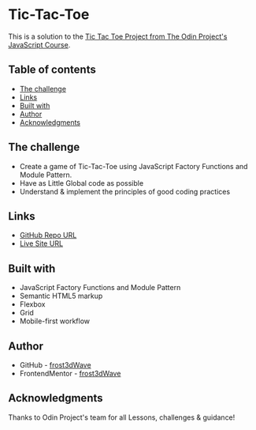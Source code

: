 # Tic-Tac-Toe
This is a solution to the [Tic Tac Toe Project from The Odin Project's JavaScript Course](https://www.theodinproject.com/lessons/node-path-javascript-tic-tac-toe).

## Table of contents

- [The challenge](#the-challenge)
- [Links](#links)
- [Built with](#built-with)
- [Author](#author)
- [Acknowledgments](#acknowledgments)

## The challenge

- Create a game of Tic-Tac-Toe using JavaScript Factory Functions and Module Pattern.
- Have as Little Global code as possible
- Understand & implement the principles of good coding practices 

## Links

- [GitHub Repo URL](https://github.com/frost3dWave/Tic-Tac-Toe)
- [Live Site URL](https://frost3dwave.github.io/Tic-Tac-Toe/)

## Built with

- JavaScript Factory Functions and Module Pattern
- Semantic HTML5 markup
- Flexbox
- Grid
- Mobile-first workflow

## Author

- GitHub - [frost3dWave](https://github.com/frost3dWave)
- FrontendMentor - [frost3dWave](https://www.frontendmentor.io/profile/frost3dWave)

## Acknowledgments

Thanks to Odin Project's team for all Lessons, challenges & guidance!